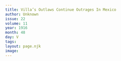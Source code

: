 ```yaml
---
title: Villa’s Outlaws Continue Outrages In Mexico
author: Unknown
issue: 22
volume: 11
year: 1916
month: 48
day: V
tags:
layout: page.njk
image:
---
```





